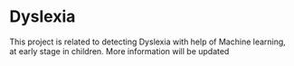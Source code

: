 # Dyslexia
This project is related to detecting Dyslexia with help of Machine learning, at early stage in children. 
More information will be updated
